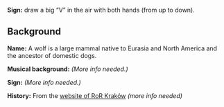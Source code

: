 **Sign:** draw a big “V” in the air with both hands (from up to down).

## Background

**Name:** A wolf is a large mammal native to Eurasia and North America and the
ancestor of domestic dogs.

**Musical background:** *(More info needed.)*

**Sign:** *(More info needed.)*

**History:** From the [website of RoR
Kraków](https://sambaka.wordpress.com/rytmy/) *(more info needed)*
